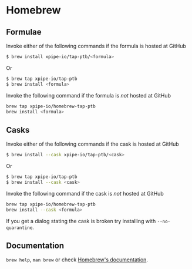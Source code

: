 # Homebrew

## Formulae
Invoke either of the following commands if the formula is hosted at GitHub

```sh
$ brew install xpipe-io/tap-ptb/<formula>
```

Or

```sh
$ brew tap xpipe-io/tap-ptb
$ brew install <formula>
```

Invoke the following command if the formula is *not* hosted at GitHub

```sh
brew tap xpipe-io/homebrew-tap-ptb 
brew install <formula>
```

## Casks
Invoke either of the following commands if the cask is hosted at GitHub

```sh
$ brew install --cask xpipe-io/tap-ptb/<cask>
```

Or

```sh
$ brew tap xpipe-io/tap-ptb
$ brew install --cask <cask>
```

Invoke the following command if the cask is *not* hosted at GitHub

```sh
brew tap xpipe-io/homebrew-tap-ptb 
brew install --cask <formula>
```

If you get a dialog stating the cask is broken try installing with `--no-quarantine`.

## Documentation
`brew help`, `man brew` or check [Homebrew's documentation](https://docs.brew.sh).

